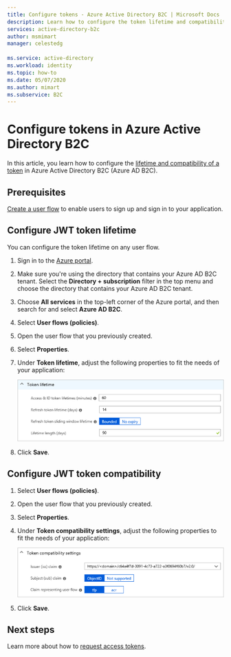 ```yaml
---
title: Configure tokens - Azure Active Directory B2C | Microsoft Docs
description: Learn how to configure the token lifetime and compatibility settings in Azure Active Directory B2C.
services: active-directory-b2c
author: msmimart
manager: celestedg

ms.service: active-directory
ms.workload: identity
ms.topic: how-to
ms.date: 05/07/2020
ms.author: mimart
ms.subservice: B2C
---
```


# Configure tokens in Azure Active Directory B2C

In this article, you learn how to configure the [lifetime and compatibility of a token](tokens-overview.md) in Azure Active Directory B2C (Azure AD B2C).

## Prerequisites

[Create a user flow](tutorial-create-user-flows.md) to enable users to sign up and sign in to your application.

## Configure JWT token lifetime

You can configure the token lifetime on any user flow.

1. Sign in to the [Azure portal](https://portal.azure.com).
2. Make sure you're using the directory that contains your Azure AD B2C tenant. Select the **Directory + subscription** filter in the top menu and choose the directory that contains your Azure AD B2C tenant.
3. Choose **All services** in the top-left corner of the Azure portal, and then search for and select **Azure AD B2C**.
4. Select **User flows (policies)**.
5. Open the user flow that you previously created.
6. Select **Properties**.
7. Under **Token lifetime**, adjust the following properties to fit the needs of your application:

    ![Token lifetime property settings in the Azure portal](./media/configure-tokens/token-lifetime.png)

8. Click **Save**.

## Configure JWT token compatibility

1. Select **User flows (policies)**.
2. Open the user flow that you previously created.
3. Select **Properties**.
4. Under **Token compatibility settings**, adjust the following properties to fit the needs of your application:

    ![Token compatibility property settings in the Azure portal](./media/configure-tokens/token-compatibility.png)

5. Click **Save**.

## Next steps

Learn more about how to [request access tokens](access-tokens.md).



